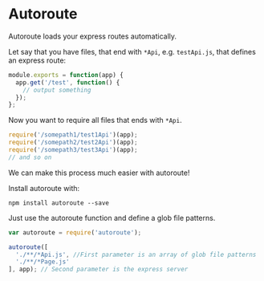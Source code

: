 Autoroute
=================

Autoroute loads your express routes automatically.

Let say that you have files, that end with `*Api`, e.g. `testApi.js`, that defines an express route:
```javascript
module.exports = function(app) {
  app.get('/test', function() {
    // output something
  });
};
```
Now you want to require all files that ends with `*Api`.

```javascript
require('/somepath1/test1Api')(app);
require('/somepath2/test2Api')(app);
require('/somepath3/test3Api')(app);
// and so on
```
We can make this process much easier with autoroute!

Install autoroute with:
```shell
npm install autoroute --save
```
Just use the autoroute function and define a glob file patterns.

```javascript
var autoroute = require('autoroute');

autoroute([
  './**/*Api.js', //First parameter is an array of glob file patterns
  './**/*Page.js'
], app); // Second parameter is the express server
```











